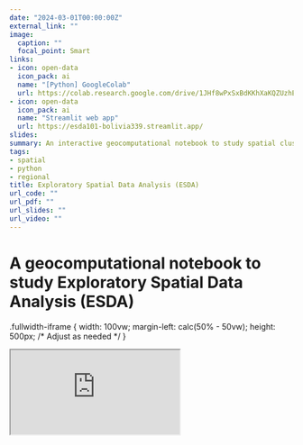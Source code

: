 ```yaml
---
date: "2024-03-01T00:00:00Z"
external_link: ""
image:
  caption: ""
  focal_point: Smart
links:
- icon: open-data
  icon_pack: ai
  name: "[Python] GoogleColab"
  url: https://colab.research.google.com/drive/1JHf8wPxSxBdKKhXaKQZUzhEpVznKGiep?usp=sharing
- icon: open-data
  icon_pack: ai
  name: "Streamlit web app"
  url: https://esda101-bolivia339.streamlit.app/
slides:
summary: An interactive geocomputational notebook to study spatial clusters and outliers
tags:
- spatial
- python
- regional
title: Exploratory Spatial Data Analysis (ESDA)
url_code: ""
url_pdf: ""
url_slides: ""
url_video: ""
---
```



# **A geocomputational notebook to study Exploratory Spatial Data Analysis (ESDA)**


.fullwidth-iframe {
  width: 100vw;
  margin-left: calc(50% - 50vw);
  height: 500px; /* Adjust as needed */
}

<iframe src="https://esda101-bolivia339.streamlit.app/?embed=true" class="fullwidth-iframe"></iframe>






